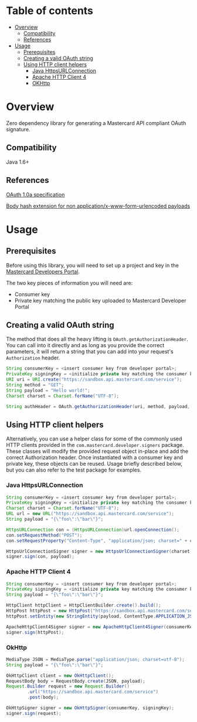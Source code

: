 # Table of contents
- [Overview](#overview)
  * [Compatibility](#compatibility)
  * [References](#references)
- [Usage](#usage)
  * [Prerequisites](#prerequisites)
  * [Creating a valid OAuth string](#creating-a-valid-oauth-string)
  * [Using HTTP client helpers](#using-http-client-helpers)
    + [Java HttpsURLConnection](#java-httpsurlconnection)
    + [Apache HTTP Client 4](#apache-http-client-4)
    + [OKHttp](#okhttp)

# Overview
Zero dependency library for generating a Mastercard API compliant OAuth signature.

## Compatibility
Java 1.6+

## References
[OAuth 1.0a specification](https://tools.ietf.org/html/rfc5849)

[Body hash extension for non application/x-www-form-urlencoded payloads](https://tools.ietf.org/id/draft-eaton-oauth-bodyhash-00.html)

# Usage
## Prerequisites
Before using this library, you will need to set up a project and key in the [Mastercard Developers Portal](https://developer.mastercard.com). 

The two key pieces of information you will need are:

* Consumer key
* Private key matching the public key uploaded to Mastercard Developer Portal

## Creating a valid OAuth string
The method that does all the heavy lifting is `OAuth.getAuthorizationHeader`. You can call into it directly and as long as you provide the correct parameters, it will return a string that you can add into your request's `Authorization` header. 

```java
String consumerKey = <insert consumer key from developer portal>;
PrivateKey signingKey = <initialize private key matching the consumer key>;
URI uri = URI.create("https://sandbox.api.mastercard.com/service");
String method = "GET";
String payload = "Hello world!";
Charset charset = Charset.forName("UTF-8");

String authHeader = OAuth.getAuthorizationHeader(uri, method, payload, charset, consumerKey, signingKey);
```

## Using HTTP client helpers
Alternatively, you can use a helper class for some of the commonly used HTTP clients provided in the `com.mastercard.developer.signers` package. These classes will modify the provided request object in-place and add the correct Authorization header. Once instantiated with a consumer key and private key, these objects can be reused. Usage briefly described below, but you can also refer to the test package for examples. 

### Java HttpsURLConnection
```java
String consumerKey = <insert consumer key from developer portal>;
PrivateKey signingKey = <initialize private key matching the consumer key>;
Charset charset = Charset.forName("UTF-8");
URL url = new URL("https://sandbox.api.mastercard.com/service");
String payload = "{\"foo\":\"bar\"}";

HttpsURLConnection con = (HttpsURLConnection)url.openConnection();
con.setRequestMethod("POST");
con.setRequestProperty("Content-Type", "application/json; charset=" + charset.name());

HttpsUrlConnectionSigner signer = new HttpsUrlConnectionSigner(charset, consumerKey, signingKey);
signer.sign(con, payload);
```

### Apache HTTP Client 4
```java
String consumerKey = <insert consumer key from developer portal>;
PrivateKey signingKey = <initialize private key matching the consumer key>;
String payload = "{\"foo\":\"bar\"}";

HttpClient httpClient = HttpClientBuilder.create().build();
HttpPost httpPost = new HttpPost("https://sandbox.api.mastercard.com/service");
httpPost.setEntity(new StringEntity(payload, ContentType.APPLICATION_JSON));

ApacheHttpClient4Signer signer = new ApacheHttpClient4Signer(consumerKey, signingKey);
signer.sign(httpPost);
```

### OkHttp
```java
MediaType JSON = MediaType.parse("application/json; charset=utf-8");
String payload = "{\"foo\":\"bar\"}";

OkHttpClient client = new OkHttpClient();
RequestBody body = RequestBody.create(JSON, payload);
Request.Builder request = new Request.Builder()
        .url("https://sandbox.api.mastercard.com/service")
        .post(body);

OkHttpSigner signer = new OkHttpSigner(consumerKey, signingKey);
signer.sign(request);
```
